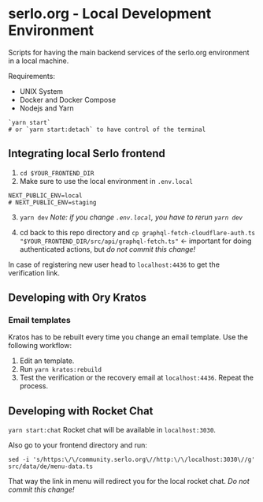 # serlo.org - Local Development Environment

Scripts for having the main backend services of the serlo.org environment in a local machine.

Requirements:
- UNIX System
- Docker and Docker Compose
- Nodejs and Yarn

```
`yarn start` 
# or `yarn start:detach` to have control of the terminal
```

## Integrating local Serlo frontend

1. `cd $YOUR_FRONTEND_DIR`
2. Make sure to use the local environment in `.env.local`
```
NEXT_PUBLIC_ENV=local
# NEXT_PUBLIC_ENV=staging
```
3. `yarn dev`
   _Note: if you change `.env.local`, you have to rerun `yarn dev`_

4. cd back to this repo directory and `cp graphql-fetch-cloudflare-auth.ts "$YOUR_FRONTEND_DIR/src/api/graphql-fetch.ts"` <- important for doing authenticated actions, but _do not commit this change!_

In case of registering new user head to `localhost:4436` to get the verification link.
## Developing with Ory Kratos

### Email templates

Kratos has to be rebuilt every time you change an email template. Use the following workflow:

1. Edit an template.
2. Run `yarn kratos:rebuild`
3. Test the verification or the recovery email at `localhost:4436`. Repeat the process.

## Developing with Rocket Chat
`yarn start:chat`
Rocket chat will be available in `localhost:3030`.
<!-- You can log in as admin using the username `dev` and password `123456`. -->
Also go to your frontend directory and run:
```console
sed -i 's/https:\/\/community.serlo.org\//http:\/\/localhost:3030\//g' src/data/de/menu-data.ts
```
That way the link in menu will redirect you for the local rocket chat. _Do not commit this change!_